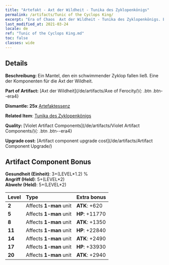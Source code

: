 ```yaml
---
title: "Artefakt - Axt der Wildheit - Tunika des Zyklopenkönigs"
permalink: /artifacts/Tunic of the Cyclops King/
excerpt: "Era of Chaos  Axt der Wildheit - Tunika des Zyklopenkönigs. Ein Mantel, den ein schwimmender Zyklop fallen ließ. Eine der Komponenten für die Axt der Wildheit."
last_modified_at: 2021-03-24
locale: de
ref: "Tunic of the Cyclops King.md"
toc: false
classes: wide
---
```




## Details

 **Beschreibung:** Ein Mantel, den ein schwimmender Zyklop fallen ließ. Eine der Komponenten für die Axt der Wildheit.

 **Part of Artifact:** [Axt der Wildheit](/de/artifacts/Axe of Ferocity/){: .btn .btn--era4}

 **Dismantle: 25x** [Artefaktessenz](/de/Items/con_905/)

 **Related Item**: [Tunika des Zyklopenkönigs](/de/Items/art_128/)

 **Quality:** [Violet Artifact Components](/de/artifacts/Violet Artifact Components/){: .btn .btn--era4}

 **Upgrade cost:** [Artifact component upgrade cost](/de/artifacts/Artifact Component Upgrade/)

## Artifact Component Bonus

  **Gesundheit (Einheit)**: 3+(LEVEL\*1.2) %<br/>**Angriff (Held)**: 5+(LEVEL\*2)<br/>**Abwehr (Held)**: 5+(LEVEL\*2)

  |  Level  | Type |    Extra bonus  | 
  |:--------|:-----|:----------------| 
  | **2** | Affects **1-man** unit | **ATK**: +620 | 
  | **5** | Affects **1-man** unit | **HP**: +11770 | 
  | **8** | Affects **1-man** unit | **ATK**: +1350 | 
  | **11** | Affects **1-man** unit | **HP**: +22840 | 
  | **14** | Affects **1-man** unit | **ATK**: +2490 | 
  | **17** | Affects **1-man** unit | **HP**: +33930 | 
  | **20** | Affects **1-man** unit | **ATK**: +2940 | 
